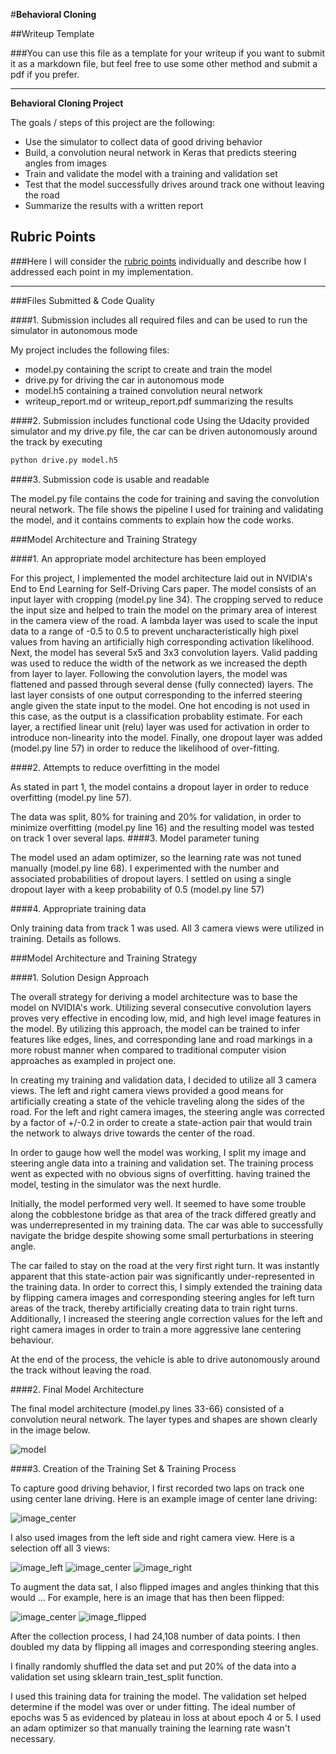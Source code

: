 #**Behavioral Cloning** 

##Writeup Template

###You can use this file as a template for your writeup if you want to submit it as a markdown file, but feel free to use some other method and submit a pdf if you prefer.

---

**Behavioral Cloning Project**

The goals / steps of this project are the following:
* Use the simulator to collect data of good driving behavior
* Build, a convolution neural network in Keras that predicts steering angles from images
* Train and validate the model with a training and validation set
* Test that the model successfully drives around track one without leaving the road
* Summarize the results with a written report


[//]: # (Image References)

[image1]: ./examples/placeholder.png "Model Visualization"
[image2]: ./examples/placeholder.png "Grayscaling"
[image3]: ./examples/placeholder_small.png "Recovery Image"
[image4]: ./examples/placeholder_small.png "Recovery Image"
[image5]: ./examples/placeholder_small.png "Recovery Image"
[image6]: ./examples/placeholder_small.png "Normal Image"
[image7]: ./examples/placeholder_small.png "Flipped Image"

## Rubric Points
###Here I will consider the [rubric points](https://review.udacity.com/#!/rubrics/432/view) individually and describe how I addressed each point in my implementation.  

---
###Files Submitted & Code Quality

####1. Submission includes all required files and can be used to run the simulator in autonomous mode

My project includes the following files:
* model.py containing the script to create and train the model
* drive.py for driving the car in autonomous mode
* model.h5 containing a trained convolution neural network 
* writeup_report.md or writeup_report.pdf summarizing the results

####2. Submission includes functional code
Using the Udacity provided simulator and my drive.py file, the car can be driven autonomously around the track by executing 
```sh
python drive.py model.h5
```

####3. Submission code is usable and readable

The model.py file contains the code for training and saving the convolution neural network. The file shows the pipeline I used for training and validating the model, and it contains comments to explain how the code works.

###Model Architecture and Training Strategy

####1. An appropriate model architecture has been employed

For this project, I implemented the model architecture laid out in NVIDIA's End to End Learning for Self-Driving Cars paper. The model consists of an input layer with cropping (model.py line 34). The cropping served to reduce the input size and helped to train the model on the primary area of interest in the camera view of the road. A lambda layer was used to scale the input data to a range of -0.5 to 0.5 to prevent uncharacteristically high pixel values from having an artificially high corresponding activation likelihood. Next, the model has several 5x5 and 3x3 convolution layers. Valid padding was used to reduce the width of the network as we increased the depth from layer to layer. Following the convolution layers, the model was flattened and passed through several dense (fully connected) layers. The last layer consists of one output corresponding to the inferred steering angle given the state input to the model. One hot encoding is not used in this case, as the output is a classification probablity estimate. For each layer, a rectified linear unit (relu) layer was used for activation in order to introduce non-linearity into the model. Finally, one dropout layer was added (model.py line 57) in order to reduce the likelihood of over-fitting.

####2. Attempts to reduce overfitting in the model

As stated in part 1, the model contains a dropout layer in order to reduce overfitting (model.py line 57). 

The data was split, 80% for training and 20% for validation, in order to minimize overfitting (model.py line 16) and the resulting model was tested on track 1 over several laps.
####3. Model parameter tuning

The model used an adam optimizer, so the learning rate was not tuned manually (model.py line 68). I experimented with the number and associated probabilities of dropout layers. I settled on using a single dropout layer with a keep probability of 0.5 (model.py line 57)

####4. Appropriate training data

Only training data from track 1 was used. All 3 camera views were utilized in training. Details as follows.

###Model Architecture and Training Strategy

####1. Solution Design Approach

The overall strategy for deriving a model architecture was to base the model on NVIDIA's work. Utilizing several consecutive convolution layers proves very effective in encoding low, mid, and high level image features in the model. By utilizing this approach, the model can be trained to infer features like edges, lines, and corresponding lane and road markings in a more robust manner when compared to traditional computer vision approaches as exampled in project one.


In creating my training and validation data, I decided to utilize all 3 camera views. The left and right camera views provided a good means for artificially creating a state of the vehicle traveling along the sides of the road. For the left and right camera images, the steering angle was corrected by a factor of +/-0.2 in order to create a state-action pair that would train the network to always drive towards the center of the road.

In order to gauge how well the model was working, I split my image and steering angle data into a training and validation set. The training process went as expected with no obvious signs of overfitting. having trained the model, testing in the simulator was the next hurdle. 

Initially, the model performed very well. It seemed to have some trouble along the cobblestone bridge as that area of the track differed greatly and was underrepresented in my training data. The car was able to successfully navigate the bridge despite showing some small perturbations in steering angle.

The car failed to stay on the road at the very first right turn. It was instantly apparent that this state-action pair was significantly under-represented in the training data. In order to correct this, I simply extended the training data by flipping camera images and corresponding steering angles for left turn areas of the track, thereby artificially creating data to train right turns. Additionally, I increased the steering angle correction values for the left and right camera images in order to train a more aggressive lane centering behaviour.

At the end of the process, the vehicle is able to drive autonomously around the track without leaving the road.

####2. Final Model Architecture

The final model architecture (model.py lines 33-66) consisted of a convolution neural network. The layer types and shapes are shown clearly in the image below.

![model](/home/daniel/SDC/CarND-Behavioral-Cloning-P3/model.png)

####3. Creation of the Training Set & Training Process

To capture good driving behavior, I first recorded two laps on track one using center lane driving. Here is an example image of center lane driving:

![image_center](/home/daniel/SDC/CarND-Behavioral-Cloning-P3/data/IMG/center_2016_12_01_13_32_45_477.jpg)

I also used images from the left side and right camera view. Here is a selection off all 3 views:

![image_left](/home/daniel/SDC/CarND-Behavioral-Cloning-P3/data/IMG/left_2016_12_01_13_32_45_477.jpg)
![image_center](/home/daniel/SDC/CarND-Behavioral-Cloning-P3/data/IMG/center_2016_12_01_13_32_45_477.jpg)
![image_right](/home/daniel/SDC/CarND-Behavioral-Cloning-P3/data/IMG/right_2016_12_01_13_32_45_477.jpg)

To augment the data sat, I also flipped images and angles thinking that this would ... For example, here is an image that has then been flipped:

![image_center](/home/daniel/SDC/CarND-Behavioral-Cloning-P3/original.jpg)
![image_flipped](/home/daniel/SDC/CarND-Behavioral-Cloning-P3/flipped.jpg)

After the collection process, I had 24,108 number of data points. I then doubled my data by flipping all images and corresponding steering angles.

I finally randomly shuffled the data set and put 20% of the data into a validation set using sklearn train_test_split function. 

I used this training data for training the model. The validation set helped determine if the model was over or under fitting. The ideal number of epochs was 5 as evidenced by plateau in loss at about epoch 4 or 5. I used an adam optimizer so that manually training the learning rate wasn't necessary.
